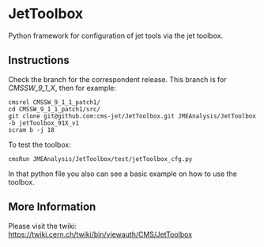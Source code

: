 # JetToolbox
Python framework for configuration of jet tools via the jet toolbox. 

## Instructions

Check the branch for the correspondent release. This branch is for *CMSSW_9_1_X*, then for example:
```
cmsrel CMSSW_9_1_1_patch1/
cd CMSSW_9_1_1_patch1/src/
git clone git@github.com:cms-jet/JetToolbox.git JMEAnalysis/JetToolbox -b jetToolbox_91X_v1
scram b -j 18
```
To test the toolbox:
```
cmsRun JMEAnalysis/JetToolbox/test/jetToolbox_cfg.py
```
In that python file you also can see a basic example on how to use the toolbox.

## More Information

Please visit the twiki: https://twiki.cern.ch/twiki/bin/viewauth/CMS/JetToolbox
